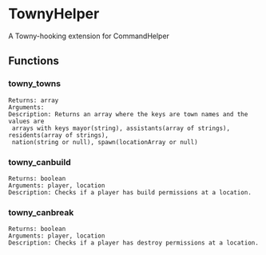 # TownyHelper

A Towny-hooking extension for CommandHelper

## Functions

### towny_towns
```
Returns: array
Arguments: 
Description: Returns an array where the keys are town names and the values are
 arrays with keys mayor(string), assistants(array of strings), residents(array of strings),
 nation(string or null), spawn(locationArray or null)
```

### towny_canbuild
```
Returns: boolean
Arguments: player, location
Description: Checks if a player has build permissions at a location.
```

### towny_canbreak
```
Returns: boolean
Arguments: player, location
Description: Checks if a player has destroy permissions at a location.
```
